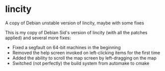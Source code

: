 # lincity
A copy of Debian unstable version of lincity, maybe with some fixes

This is my copy of Debian Sid's version of lincity (with all the patches applied) and several more fixes:

* Fixed a segfault on 64-bit machines in the beginning
* Removed the help screen invoked on left-clicking items for the first time
* Added the ability to scroll the map screen by left-dragging on the map
* Switched (not perfectly) the build system from automake to cmake
